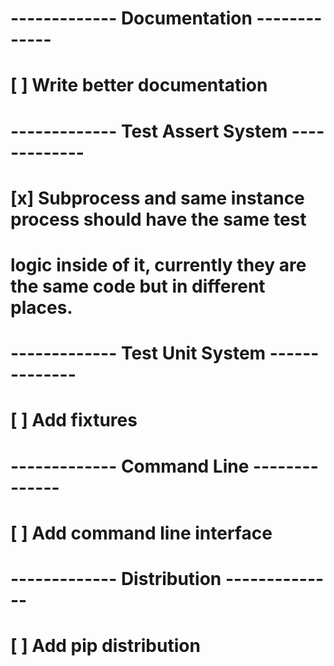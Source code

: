 
# ------------- Documentation -------------

# [ ] Write better documentation

# ------------- Test Assert System -------------

# [x] Subprocess and same instance process should have the same test 
# logic inside of it, currently they are the same code but in different places.

# ------------- Test Unit System --------------

# [ ] Add fixtures

# ------------- Command Line --------------

# [ ] Add command line interface

# ------------- Distribution --------------

# [ ] Add pip distribution




